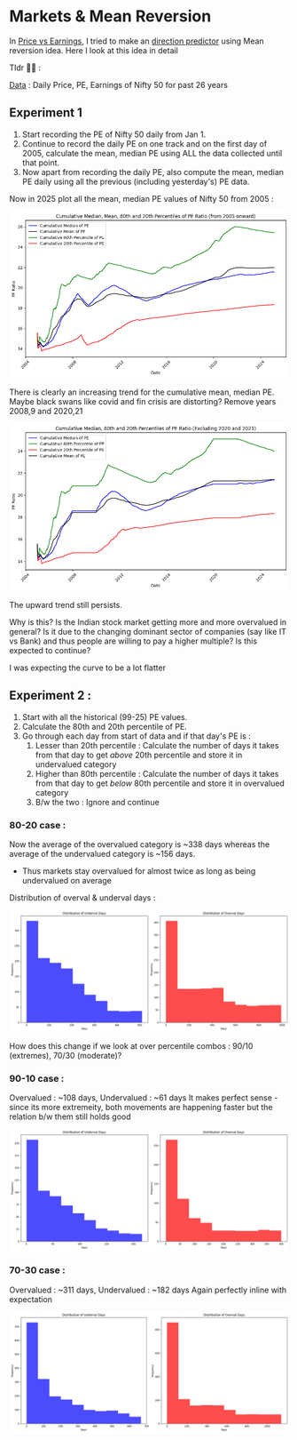 # Markets & Mean Reversion

In [Price vs Earnings](https://github.com/TheProfitPilgrim/mf_research_reports/blob/main/reports/Report%20Indices_Price_vs_Earnings.md), I tried to make an [direction predictor](https://mfproject.streamlit.app/index_ptr) using Mean reversion idea. Here I look at this idea in detail

Tldr 🥱😴 :

[Data](https://github.com/TheProfitPilgrim/mf_research_reports/tree/main/reports/report_src/mf_index_analysis/Data/india_data) : Daily Price, PE, Earnings of Nifty 50 for past 26 years

## Experiment 1

1. Start recording the PE of Nifty 50 daily from Jan 1. 
2. Continue to record the daily PE on one track and on the first day of 2005, calculate the mean, median PE using ALL the data collected until that point.
3. Now apart from recording the daily PE, also compute the mean, median PE daily using all the previous (including yesterday's) PE data.

Now in 2025 plot all the mean, median PE values of Nifty 50 from 2005 : 

![Graph](https://raw.githubusercontent.com/TheProfitPilgrim/mf_research_reports/main/reports/report_media/Picture59.png) 

There is clearly an increasing trend for the cumulative mean, median PE. Maybe black swans like covid and fin crisis are distorting? Remove years 2008,9 and 2020,21

![Graph](https://raw.githubusercontent.com/TheProfitPilgrim/mf_research_reports/main/reports/report_media/Picture60.png) 

The upward trend still persists. 

Why is this? Is the Indian stock market getting more and more overvalued in general? Is it due to the changing dominant sector of companies (say like IT vs Bank) and thus people are willing to pay a higher multiple? Is this expected to continue? 

I was expecting the curve to be a lot flatter

## Experiment 2 : 

1. Start with all the historical (99-25) PE values.
2. Calculate the 80th and 20th percentile of PE.
3. Go through each day from start of data and if that day's PE is : 
    1. Lesser than 20th percentile : Calculate the number of days it takes from that day to get *above* 20th percentile and store it in undervalued category
    2. Higher than 80th percentile : Calculate the number of days it takes from that day to get *below* 80th percentile and store it in overvalued category 
    3. B/w the two : Ignore and continue

### 80-20 case :

Now the average of the overvalued category is ~338 days whereas the average of the undervalued category is ~156 days.

* Thus markets stay overvalued for almost twice as long as being undervalued on average 

Distribution of overval & underval days : 

![Graph](https://raw.githubusercontent.com/TheProfitPilgrim/mf_research_reports/main/reports/report_media/Picture61.png) 

How does this change if we look at over percentile combos : 90/10 (extremes), 70/30 (moderate)? 

### 90-10 case :

Overvalued : ~108 days, Undervalued : ~61 days
It makes perfect sense - since its more extremeity, both movements are happening faster but the relation b/w them still holds good

![Graph](https://raw.githubusercontent.com/TheProfitPilgrim/mf_research_reports/main/reports/report_media/Picture62.png) 

### 70-30 case :

Overvalued : ~311 days, Undervalued : ~182 days
Again perfectly inline with expectation

![Graph](https://raw.githubusercontent.com/TheProfitPilgrim/mf_research_reports/main/reports/report_media/Picture63.png) 


